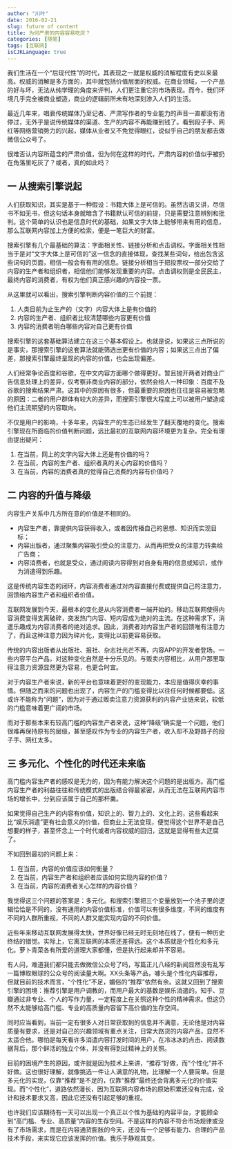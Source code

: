 ```yaml
---
author: "川叶"
date: 2016-02-21
slug: future of content
title: 为何严肃的内容容易吃灰？
categories: [随笔]
tags: [互联网]
isCJKLanguage: true
---
```


我们生活在一个“后现代性”的时代，其表现之一就是权威的消解程度有史以来最高。权威的消解是多方面的，其中就包括价值层面的权威。在商业领域，一个产品的好与坏，无法从纯学理的角度来评判，人们更注重它的市场表现。而今，我们环境几乎完全被商业塑造，商业的逻辑前所未有地深刻渗入人们的生活。

最近几年来，唱衰传统媒体乃至记者、严肃写作者的专业能力的声音一直都没有消停过，无外乎是说传统媒体的渠道、生产的内容不再能赚到钱了。看到段子手、网红等网络营销势力的兴起，媒体从业者又不免觉得眼红，说似乎自己的朋友都去做微信公众号了。

<!--more-->

很难否认内容所蕴含的严肃价值，但为何在这样的时代，严肃内容的价值似乎被扔在角落里吃灰了？或者，真的如此吗？

## 一 从搜索引擎说起

人们获取知识，其实是基于一种假设：书籍大体上是可信的。虽然古语又讲，尽信书不如无书，但这句话本身就暗含了书籍默认可信的前提，只是需要注意辨别和批判。这个简单的认识也是信息时代的基础，如果文字大体上能够带来有用的信息，那么互联网内容加上方便的检索，便是一笔巨大的财富。

搜索引擎有几个最基础的算法：字面相关性、链接分析和点击调权。字面相关性相当于是对“文字大体上是可信的”这一信念的直接体现，查找某些词句，给出包含这些词句的页面，相信一般会有有用的信息。链接分析相当于把投票权一部分交给了内容的生产者和组织者，相信他们能够发现重要的内容。点击调权则是全民民主，最终内容的消费者，有权为他们真正感兴趣的内容投一票。

从这里就可以看出，搜索引擎判断内容价值的三个前提：

1.  人类目前为止生产的（文字）内容大体上是有价值的
2.  内容的生产者、组织者比较清楚哪些内容更有价值
3.  内容的消费者明白哪些内容对自己更有价值

搜索引擎的这套基础算法建立在这三个基本假设上。也就是说，如果这三点所说的是事实，那搜索引擎的这套算法就能筛选出更有价值的内容；如果这三点出了偏差，那搜索引擎最终呈现的内容的价值，也会出现偏差。

人们经常争论百度和谷歌，在中文内容方面哪个做得更好。暂且抛开两者对商业广告信息处理上的差异，仅考察非商业内容的部分，依然会给人一种印象：百度不及谷歌的搜索结果严肃。这其中的原因有很多，但最重要的原因也往往是容易被忽略的原因：二者的用户群体有较大的差异，而搜索引擎很大程度上可以被用户塑造成他们主流期望的内容取向。

不仅是用户的影响，十多年来，内容生产的生态已经发生了翻天覆地的变化。搜索引擎现在所面临的价值判断问题，远比最初的互联网内容环境更为复杂。完全有理由提出疑问：

1.  在当前，网上的文字内容大体上还是有价值的吗？
2.  在当前，内容的生产者、组织者真的关心内容的价值吗？
3.  在当前，内容的消费者真的觉得自己消费的内容有价值吗？

## 二 内容的升值与降级

内容生产关系中几方所在意的价值是不相同的。

*   内容生产者，靠提供内容获得收入，或者因传播自己的思想、知识而实现目标；
*   内容出版者，通过聚集内容吸引受众的注意力，从而再把受众的注意力转卖给广告商；
*   内容消费者，也就是受众，通过阅读内容得到对自身有用的信息或知识，或作为消遣得到乐趣。

这是传统内容生态的闭环，内容消费者通过对内容直接付费或提供自己的注意力，回馈给内容生产者和组织者价值。

互联网发展到今天，最根本的变化是从内容消费者一端开始的。移动互联网使得内容消费变得支离破碎，突发热门内容、短内容成为绝对的主流。在这种需求下，消遣乐趣成为内容消费者的绝对追求。因此，消费者对内容生产者的回馈唯有注意力了，而且这种注意力因为碎片化，变得比以前更容易获取。

传统的内容出版者从出版社、报社、杂志社光芒不再，内容APP的开发者登场。一些内容平台产品，对这种变化自然是十分乐见的。与贩卖内容相比，从用户那里取得注意力资源显然更为容易，也更合时宜。

对于内容生产者来说，新的平台也意味着更好的变现能力，本应是值得庆幸的事情。但随之而来的问题也出现了，内容生产的门槛变得比以往任何时候都要低。这或许不能称为“问题”，因为对于通过贩卖注意力资源获利的内容产业链来说，较低的门槛意味着更广阔的市场。

而对于那些本来有较高门槛的内容生产者来说，这种“降级”确实是一个问题，他们很难再保持原有的层级，甚至感叹作为专业的内容生产者，收入却不及野路子的段子手、网红太多。

## 三 多元化、个性化的时代还未来临

高门槛内容生产者的感叹是无力的，因为有能力解决这个问题的是出版方。高门槛内容生产者的利益往往和传统模式的出版结合得最紧密，从而无法在互联网内容市场的增长中，分到应该属于自己的那杯羹。

如果觉得自己生产的内容有价值，知识上的、智力上的、文化上的，这些看起来比“娱乐消遣”更有社会意义的价值，但商业上无法变现，便觉得这个世界不是自己想要的样子，甚至怀念上一个时代或者内容权威的回归，这就是显得有些太迂腐了。

不如回到最初的问题上来：

1.  在当前，内容的价值应该如何衡量？
2.  在当前，内容生产者和组织者应该如何实现内容的价值？
3.  在当前，内容的消费者关心怎样的内容价值？

我觉得这三个问题的答案是：多元化。和搜索引擎把三个变量放到一个池子里的逻辑恰恰是不同的，没有通用的内容价值标准，价值可以有很多维度，不同的维度有不同的人群所重视，不同的人群又能实现内容的不同价值。

近些年来移动互联网发展得太快，世界好像已经无时无刻地在线了，便有一种历史终结的错觉。实际上，它离互联网的本质还差得远。这个本质就是个性化和多元化。萝卜青菜各有所爱的道理大家都懂，但是执行起来却并不容易。

有人问，难道我们都只能去做微信公众号了吗，写篇正儿八经的新闻显然没有乱写一篇博取眼球的公众号的阅读量大啊。XX头条等产品，噱头是个性化内容推荐，但就目前的技术而言，“个性化”不足，媚俗的“推荐”依然有余。这就又回到了搜索引擎的困境：推荐引擎是用户调教的，而用户最大的基数是娱乐消遣的。知乎、豆瓣通过非专业、个人的写作力量，一定程度上在关照这种个性的精神需求。但这仍然不太能够给高门槛、专业的高质量内容留下高价值的生存空间。

同时应当看到，当前一定有很多人对日常获取到的信息并不满意，无论他是对内容质量有要求，还是对自己的兴趣领域有重点关注，日常大路货的内容产品，显然不太适合他。哪怕是每天看许多消遣内容打发时间的用户，在冷冰冰的点击、阅读数据背后，那个鲜活的独立个体，并没有得到过精神上的关照。

目前的困境产生的原因，或许就是因为技术上来讲，“推荐”好做，而“个性化”并不好做。这也很好理解，就像挑选一件让人满意的礼物，比理解一个人要简单。但是多元化的实现，仅靠“推荐”是不足的，仅靠“推荐”最终还会背离多元化的价值实现。而“个性化”，道路依然漫长，因为互联网内容市场的原始积累还没有完成，设计和技术要求又高，因此它还没有引起足够的重视。

也许我们应该期待有一天可以出现一个真正以个性为基础的内容平台，才能顾全到“高门槛、专业、高质量”内容的生存空间。不是这样的内容不符合市场规律或没有了市场需求，而是在内容通货膨胀的今天，还没有一个足够有能力、合理的产品技术手段，来实现它应该发挥的价值。我乐于静观其变。
